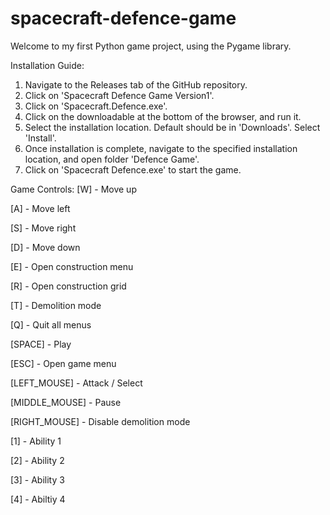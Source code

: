 # spacecraft-defence-game
Welcome to my first Python game project, using the Pygame library.

Installation Guide:
1. Navigate to the Releases tab of the GitHub repository.
2. Click on 'Spacecraft Defence Game Version1'.
3. Click on 'Spacecraft.Defence.exe'.
4. Click on the downloadable at the bottom of the browser, and run it.
5. Select the installation location. Default should be in 'Downloads'. Select 'Install'.
6. Once installation is complete, navigate to the specified installation location, and open folder 'Defence Game'.
7. Click on 'Spacecraft Defence.exe' to start the game.

Game Controls:
[W] - Move up

[A] - Move left

[S] - Move right

[D] - Move down

[E] - Open construction menu

[R] - Open construction grid

[T] - Demolition mode

[Q] - Quit all menus

[SPACE] - Play

[ESC] - Open game menu

[LEFT_MOUSE] - Attack / Select

[MIDDLE_MOUSE] - Pause

[RIGHT_MOUSE] - Disable demolition mode

[1] - Ability 1

[2] - Ability 2

[3] - Ability 3

[4] - Abiltiy 4
